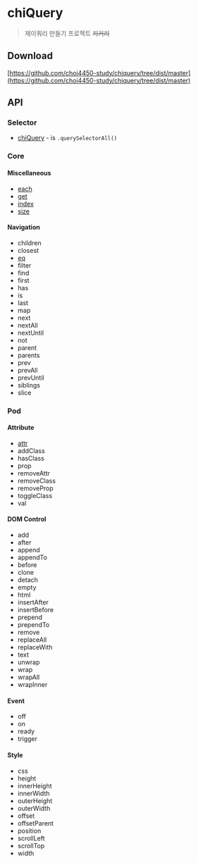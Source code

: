 # chiQuery

> 제이쿼리 만들기 프로젝트 <del>치커리</del>

## Download

[https://github.com/choi4450-study/chiquery/tree/dist/master](https://github.com/choi4450-study/chiquery/tree/dist/master)

## API

### Selector

- [chiQuery](https://api.jquery.com/jQuery/) - is `.querySelectorAll()`

### Core

#### Miscellaneous

- [each](https://api.jquery.com/each/)
- [get](https://api.jquery.com/get/)
- [index](https://api.jquery.com/index/)
- [size](https://api.jquery.com/size/)

#### Navigation

- children
- closest
- [eq](https://api.jquery.com/eq/)
- filter
- find
- first
- has
- is
- last
- map
- next
- nextAll
- nextUntil
- not
- parent
- parents
- prev
- prevAll
- prevUntil
- siblings
- slice

### Pod

#### Attribute

- [attr](https://api.jquery.com/attr/)
- addClass
- hasClass
- prop
- removeAttr
- removeClass
- removeProp
- toggleClass
- val

#### DOM Control

- add
- after
- append
- appendTo
- before
- clone
- detach
- empty
- html
- insertAfter
- insertBefore
- prepend
- prependTo
- remove
- replaceAll
- replaceWith
- text
- unwrap
- wrap
- wrapAll
- wrapInner

#### Event

- off
- on
- ready
- trigger

#### Style

- css
- height
- innerHeight
- innerWidth
- outerHeight
- outerWidth
- offset
- offsetParent
- position
- scrollLeft
- scrollTop
- width
